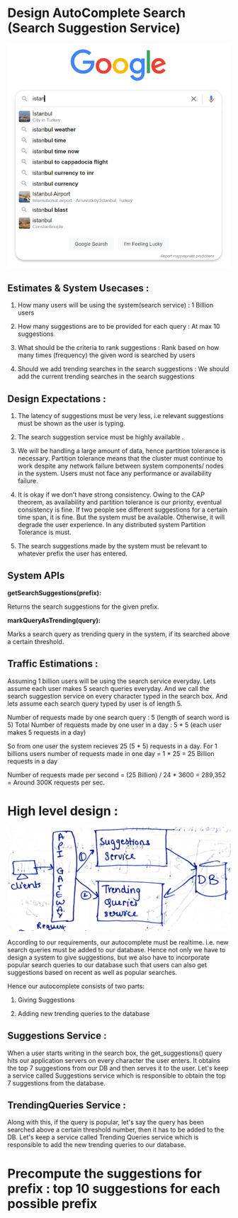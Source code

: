 # Design AutoComplete Search (Search Suggestion Service)

!["Google Search Prediction"](istanbul.PNG?raw=true)

## Estimates & System Usecases :
1. How many users will be using the system(search service) : 1 Billion users

2. How many suggestions are to be provided for each query : At max 10 suggestions

3. What should be the criteria to rank suggestions : Rank based on how many times (frequency) the given word is searched by users 

4. Should we add trending searches in the search suggestions : We should add the current trending searches in the search suggestions

## Design Expectations :
1. The latency of suggestions must be very less, i.e relevant suggestions must be shown as the user is typing.

2. The search suggestion service must be highly available .

3. We will be handling a large amount of data, hence partition tolerance is necessary. Partition tolerance means that the cluster must continue to work despite any network failure between system components/ nodes in the system. Users must not face any performance or availability failure.

4. It is okay if we don't have strong consistency. Owing to the CAP theorem, as availability and partition tolerance is our priority, eventual consistency is fine. If two people see different suggestions for a certain time span, it is fine. But the system must be available. Otherwise, it will degrade the user experience. In any distributed system Partition Tolerance is must.

5. The search suggestions made by the system  must be relevant to whatever prefix the user has entered.

## System APIs
**getSearchSuggestions(prefix):**

Returns the search suggestions for the given prefix.

**markQueryAsTrending(query):**

Marks a search query as trending query in the system, if its searched above a certain threshold.

## Traffic Estimations :
Assuming 1 billion users will be using the search service everyday.
Lets assume each user makes 5 search queries everyday. And we call the search suggestion service on every character typed in the search box.
And lets assume each search query typed by user is of length 5.

Number of requests made by one search query : 5 (length of search word is 5)
Total Number of requests made by one user in a day : 5 * 5 (each user makes 5 requests in a day)

So from one user the system recieves 25 (5 * 5) requests in a day.
For 1 billions users number of requests made in one day = 1 * 25 = 25 Billion requests in a day

Number of requests made per second =  (25 Billion) / 24 * 3600 = 289,352 = Around 300K requests per sec.

# High level design :

!["High Level Design"](high-level-design.jpg?raw=true)

According to our requirements, our autocomplete must be realtime. i.e. new search queries must be added to our database. Hence not only we have to design a system to give suggestions, but we also have to incorporate popular search queries to our database such that users can also get suggestions based on recent as well as popular searches.

Hence our autocomplete consists of two parts:

1. Giving Suggestions

2. Adding new trending queries to the database

## Suggestions Service :

When a user starts writing in the search box, the get_suggestions() query hits our application servers on every character the user enters. It obtains the top 7 suggestions from our DB and then serves it to the user. Let's keep a service called Suggestions service which is responsible to obtain the top 7 suggestions from the database.

## TrendingQueries Service :

Along with this, if the query is popular, let's say the query has been searched above a certain threshold number, then it has to be added to the DB. Let's keep a service called Trending Queries service which is responsible to add the new trending queries to our database.


# Precompute the suggestions for prefix : top 10 suggestions for each possible prefix



